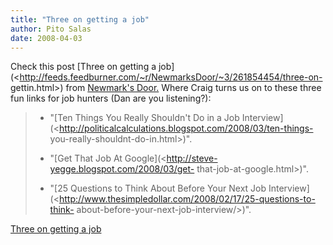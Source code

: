 ```yaml
---
title: "Three on getting a job"
author: Pito Salas
date: 2008-04-03
---
```




Check this post [Three on getting a
job](<http://feeds.feedburner.com/~r/NewmarksDoor/~3/261854454/three-on-
gettin.html>) from [Newmark's
Door.](<http://newmarksdoor.typepad.com/mainblog/atom.xml>) Where Craig turns
us on to these three fun links for job hunters (Dan are you listening?):

>   * "[Ten Things You Really Shouldn't Do in a Job
> Interview](<http://politicalcalculations.blogspot.com/2008/03/ten-things-
> you-really-shouldnt-do-in.html>)".
>
>   * "[Get That Job At Google](<http://steve-yegge.blogspot.com/2008/03/get-
> that-job-at-google.html>)".
>
>   * "[25 Questions to Think About Before Your Next Job
> Interview](<http://www.thesimpledollar.com/2008/02/17/25-questions-to-think-
> about-before-your-next-job-interview/>)".
>
>


[Three on getting a job](None)
